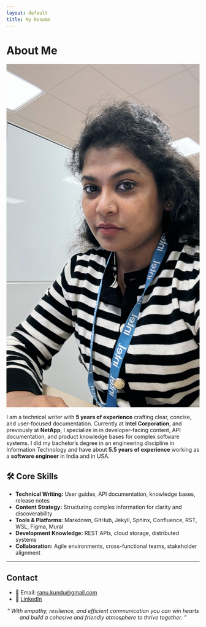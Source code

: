 ```yaml
---
layout: default
title: My Resume
---
```


# About Me

<img src="/assets/ranukundu.jpg" alt="Profile Image" class="profile-img">

I am a technical writer with **5 years of experience** crafting clear, concise, and user-focused documentation. Currently at **Intel Corporation**, and previously at **NetApp**, I specialize in in developer-facing content, API documentation, and product knowledge bases for complex software systems. I did my bachelor’s degree in an engineering discipline in Information Technology and have about **5.5 years of experience** working as a **software engineer** in India and in USA. 



## 🛠️ Core Skills

- **Technical Writing:** User guides, API documentation, knowledge bases, release notes  
- **Content Strategy:** Structuring complex information for clarity and discoverability  
- **Tools & Platforms:** Markdown, GitHub, Jekyll, Sphinx, Confluence, RST, WSL, Figma, Mural  
- **Development Knowledge:** REST APIs, cloud storage, distributed systems  
- **Collaboration:** Agile environments, cross-functional teams, stakeholder alignment  

---

## Contact
- 📧 Email: ranu.kundu@gmail.com
- 🔗 [LinkedIn](https://www.linkedin.com/in/ranukundu/)


<p align="center">
  <em>“ With empathy, resilience, and efficient communication you can win hearts and build a cohesive and friendly atmosphere to thrive together. ”</em>
</p>
